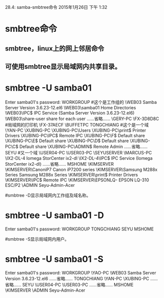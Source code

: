 28.4: samba-smbtree命令
2015年1月26日
下午 1:32
 
smbtree命令
==================================
## smbtree，linux上的网上邻居命令
## 可使用smbtree显示局域网内共享目录。
# smbtree -U samba01  
Enter samba01's password:
WORKGROUP                           #这个是工作组的
        \\WEB03                         Samba Server Version 3.6.23-12.el6
                \\WEB03\samba01         Home Directories
                \\WEB03\IPC$            IPC Service (Samba Server Version 3.6.23-12.el6)
                \\WEB03\share-user      share for each user
......省略......
        \\GERY-PC
        \\FX-3D8D8C                #局域网的打印机
        \\FX-37AECF
        \\BUFFETPC
TONGCHIANG                          #这个是一个域
        \\YAN-PC
        \\XUBING-PC
                \\XUBING-PC\Users
                \\XUBING-PC\print$              Printer Drivers
                \\XUBING-PC\IPC$                Remote IPC
                \\XUBING-PC\F$                  Default share
                \\XUBING-PC\E$                  Default share
                \\XUBING-PC\D$                  Default share
                \\XUBING-PC\C$                  Default share
                \\XUBING-PC\ADMIN$              Remote Admin
......省略......
SEYU                                #又一个域
        \\USER04-PC
        \\USER03-PC
        \\SEYUSERVER
        \\MARCUS-PC
        \\IX2-DL-4                      Iomega StorCenter ix2-dl
                \\IX2-DL-4\IPC$                 IPC Service (Iomega StorCenter ix2-dl)
......省略......
MSHOME
        \\KIMSERVER
                \\KIMSERVER\CanoniP7            Canon iP7200 series
                \\KIMSERVER\Samsung M288x Series        Samsung M288x Series
                \\KIMSERVER\print$              Printer Drivers
                \\KIMSERVER\IPC$                Remote IPC
                \\KIMSERVER\EPSONLQ-            EPSON LQ-310 ESC/P2
        \\ADMIN                         Seyu-Admin-Acer
 
 
#smbtree -D显示局域网内工作组及域名称。
# smbtree -U samba01 -D
Enter samba01's password:
WORKGROUP
TONGCHIANG
SEYU
MSHOME
 
#smbtree -S显示局域网内用户。
# smbtree -U samba01 -S
Enter samba01's password:
WORKGROUP
        \\YAO-PC
        \\WEB03                         Samba Server Version 3.6.23-12.el6
......省略......
TONGCHIANG
        \\YAN-PC
        \\XUBING-PC
......省略......
SEYU
        \\USER04-PC
        \\USER03-PC
......省略......
MSHOME
        \\KIMSERVER
        \\ADMIN                         Seyu-Admin-Acer
